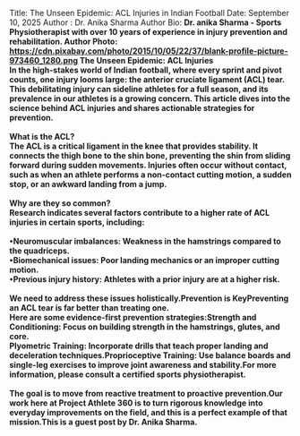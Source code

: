 Title: The Unseen Epidemic: ACL Injuries in Indian Football
Date: September 10, 2025 Author : Dr. Anika Sharma
Author Bio: <b>Dr. anika Sharma<b> - Sports Physiotherapist with over 10 years of experience in injury prevention and rehabilitation.
Author Photo: https://cdn.pixabay.com/photo/2015/10/05/22/37/blank-profile-picture-973460_1280.png
The Unseen Epidemic: ACL Injuries <br>
In the high-stakes world of Indian football, where every sprint and pivot counts, one injury looms large: the anterior cruciate ligament (ACL) tear. This debilitating injury can sideline athletes for a full season, and its prevalence in our athletes is a growing concern. This article dives into the science behind ACL injuries and shares actionable strategies for prevention.<br>
<br>
What is the ACL?<br>
The ACL is a critical ligament in the knee that provides stability. It connects the thigh bone to the shin bone, preventing the shin from sliding forward during sudden movements. Injuries often occur without contact, such as when an athlete performs a non-contact cutting motion, a sudden stop, or an awkward landing from a jump.<br>
<br>
Why are they so common?<br>
Research indicates several factors contribute to a higher rate of ACL injuries in certain sports, including:<br>
<br>
•Neuromuscular imbalances: Weakness in the hamstrings compared to the quadriceps.<br>
•Biomechanical issues: Poor landing mechanics or an improper cutting motion.<br>
•Previous injury history: Athletes with a prior injury are at a higher risk.<br>
<br>
We need to address these issues holistically.Prevention is KeyPreventing an ACL tear is far better than treating one. <br>
Here are some evidence-first prevention strategies:Strength and Conditioning: Focus on building strength in the hamstrings, glutes, and core.<br>
Plyometric Training: Incorporate drills that teach proper landing and deceleration techniques.Proprioceptive Training: Use balance boards and single-leg exercises to improve joint awareness and stability.For more information, please consult a certified sports physiotherapist. <br>
<br>
The goal is to move from reactive treatment to proactive prevention.Our work here at Project Athlete 360 is to turn rigorous knowledge into everyday improvements on the field, and this is a perfect example of that mission.This is a guest post by Dr. Anika Sharma.
<br>

